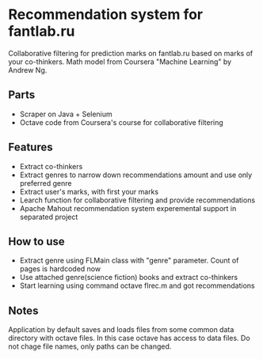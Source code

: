 # Recommendation system for fantlab.ru
Collaborative filtering for prediction marks on fantlab.ru based on marks of your co-thinkers.
Math model from Coursera "Machine Learning" by Andrew Ng.

## Parts
* Scraper on Java + Selenium
* Octave code from Coursera's course for collaborative filtering


## Features
* Extract co-thinkers
* Extract genres to narrow down recommendations amount and use only preferred genre
* Extract user's marks, with first your marks
* Learch function for collaborative filtering and provide recommendations
* Apache Mahout recommendation system experemental support in separated project

## How to use
* Extract genre using FLMain class with "genre" parameter. Count of pages is hardcoded now 
* Use attached genre(science fiction) books and extract co-thinkers
* Start learning using command octave flrec.m and got recommendations

## Notes
Application by default saves and loads files from some common data directory with octave files. 
In this case octave has access to data files. Do not chage file names, only paths can be changed.

